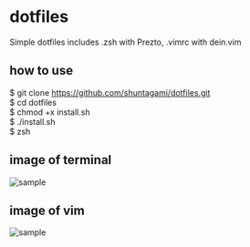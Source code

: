 # dotfiles
Simple dotfiles includes .zsh with Prezto, .vimrc with dein.vim

## how to use
$ git clone https://github.com/shuntagami/dotfiles.git <br>
$ cd dotfiles <br>
$ chmod +x install.sh <br>
$ ./install.sh <br>
$ zsh <br>

## image of terminal
![sample](https://user-images.githubusercontent.com/69618840/102887977-397c5000-449b-11eb-8815-3b5d7d3ec5ab.png)

## image of vim
![sample](https://user-images.githubusercontent.com/69618840/102887977-397c5000-449b-11eb-8815-3b5d7d3ec5ab.png)
